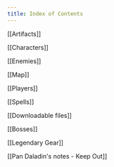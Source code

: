 ```yaml
---
title: Index of Contents
---
```

[[Artifacts]]

[[Characters]]

[[Enemies]]

[[Map]]

[[Players]]

[[Spells]]

[[Downloadable files]]

[[Bosses]]

[[Legendary Gear]]

[[Pan Daladin's notes - Keep Out]]




